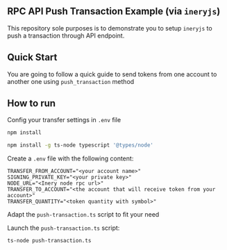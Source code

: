 ## RPC API Push Transaction Example (via `ineryjs`)

This repository sole purposes is to demonstrate you to setup `ineryjs` to push a 
transaction through API endpoint.

## Quick Start

You are going to follow a quick guide to send tokens from one account to another
one using `push_transaction` method


## How to run
Config your transfer settings in `.env` file

```bash
npm install

npm install -g ts-node typescript '@types/node'
```

Create a `.env` file with the following content:

```
TRANSFER_FROM_ACCOUNT="<your account name>"
SIGNING_PRIVATE_KEY="<your private key>"
NODE_URL="<Inery node rpc url>"
TRANSFER_TO_ACCOUNT="<the account that will receive token from your account>"
TRANSFER_QUANTITY="<token quantity with symbol>"
```

Adapt the `push-transaction.ts` script to fit your need

Launch the `push-transaction.ts` script:

```bash
ts-node push-transaction.ts
```